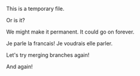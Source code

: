 This is a temporary file.

Or is it?

We might make it permanent. It could go on forever.

Je parle la francais! Je voudrais elle parler.

Let's try merging branches again!

And again!